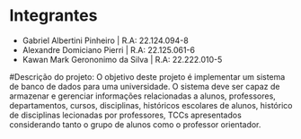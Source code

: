 # Integrantes
- Gabriel Albertini Pinheiro | R.A: 22.124.094-8
- Alexandre Domiciano Pierri | R.A: 22.125.061-6
- Kawan Mark Gerononimo da Silva | R.A: 22.222.010-5


#Descrição do projeto:
O objetivo deste projeto é implementar um sistema de banco de dados para uma universidade. O sistema deve ser capaz de armazenar e gerenciar informações relacionadas a alunos, professores, departamentos, cursos, disciplinas, históricos escolares de alunos, histórico de disciplinas lecionadas por professores, TCCs apresentados considerando tanto o grupo de alunos como o professor orientador.
